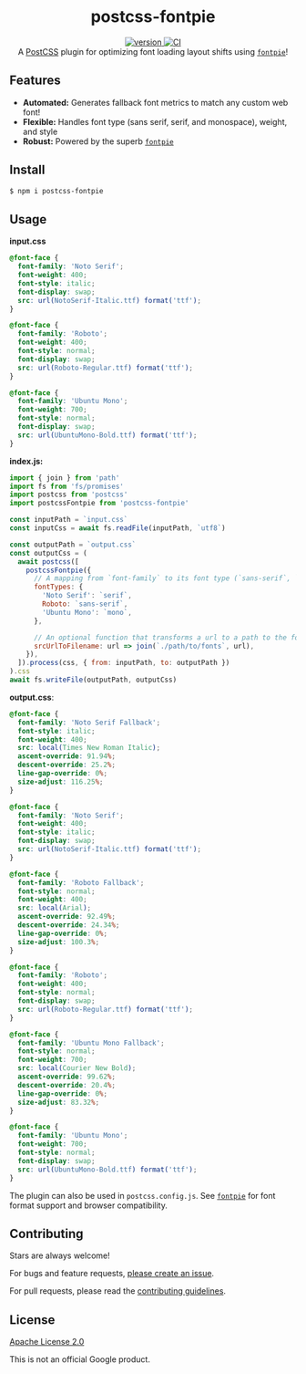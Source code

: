 <h1 align="center">
  postcss-fontpie
</h1>

<div align="center">
  <a href="https://npmjs.org/package/postcss-fontpie">
    <img src="https://badgen.now.sh/npm/v/postcss-fontpie" alt="version" />
  </a>
  <a href="https://github.com/TomerAberbach/postcss-fontpie/actions">
    <img src="https://github.com/TomerAberbach/postcss-fontpie/workflows/CI/badge.svg" alt="CI" />
  </a>
</div>

<div align="center">
  A <a href="https://github.com/postcss/postcss">PostCSS</a> plugin for optimizing font loading layout shifts using <a href="https://github.com/pixel-point/fontpie"><code>fontpie</code></a>!
</div>

## Features

- **Automated:** Generates fallback font metrics to match any custom web font!
- **Flexible:** Handles font type (sans serif, serif, and monospace), weight,
  and style
- **Robust:** Powered by the superb
  [`fontpie`](https://github.com/pixel-point/fontpie)

## Install

```sh
$ npm i postcss-fontpie
```

## Usage

**input.css**

```css
@font-face {
  font-family: 'Noto Serif';
  font-weight: 400;
  font-style: italic;
  font-display: swap;
  src: url(NotoSerif-Italic.ttf) format('ttf');
}

@font-face {
  font-family: 'Roboto';
  font-weight: 400;
  font-style: normal;
  font-display: swap;
  src: url(Roboto-Regular.ttf) format('ttf');
}

@font-face {
  font-family: 'Ubuntu Mono';
  font-weight: 700;
  font-style: normal;
  font-display: swap;
  src: url(UbuntuMono-Bold.ttf) format('ttf');
}
```

**index.js:**

```js
import { join } from 'path'
import fs from 'fs/promises'
import postcss from 'postcss'
import postcssFontpie from 'postcss-fontpie'

const inputPath = `input.css`
const inputCss = await fs.readFile(inputPath, `utf8`)

const outputPath = `output.css`
const outputCss = (
  await postcss([
    postcssFontpie({
      // A mapping from `font-family` to its font type (`sans-serif`, `serif`, or `mono`).
      fontTypes: {
        'Noto Serif': `serif`,
        Roboto: `sans-serif`,
        'Ubuntu Mono': `mono`,
      },

      // An optional function that transforms a url to a path to the font file.
      srcUrlToFilename: url => join(`./path/to/fonts`, url),
    }),
  ]).process(css, { from: inputPath, to: outputPath })
).css
await fs.writeFile(outputPath, outputCss)
```

**output.css**:

```css
@font-face {
  font-family: 'Noto Serif Fallback';
  font-style: italic;
  font-weight: 400;
  src: local(Times New Roman Italic);
  ascent-override: 91.94%;
  descent-override: 25.2%;
  line-gap-override: 0%;
  size-adjust: 116.25%;
}

@font-face {
  font-family: 'Noto Serif';
  font-weight: 400;
  font-style: italic;
  font-display: swap;
  src: url(NotoSerif-Italic.ttf) format('ttf');
}

@font-face {
  font-family: 'Roboto Fallback';
  font-style: normal;
  font-weight: 400;
  src: local(Arial);
  ascent-override: 92.49%;
  descent-override: 24.34%;
  line-gap-override: 0%;
  size-adjust: 100.3%;
}

@font-face {
  font-family: 'Roboto';
  font-weight: 400;
  font-style: normal;
  font-display: swap;
  src: url(Roboto-Regular.ttf) format('ttf');
}

@font-face {
  font-family: 'Ubuntu Mono Fallback';
  font-style: normal;
  font-weight: 700;
  src: local(Courier New Bold);
  ascent-override: 99.62%;
  descent-override: 20.4%;
  line-gap-override: 0%;
  size-adjust: 83.32%;
}

@font-face {
  font-family: 'Ubuntu Mono';
  font-weight: 700;
  font-style: normal;
  font-display: swap;
  src: url(UbuntuMono-Bold.ttf) format('ttf');
}
```

The plugin can also be used in `postcss.config.js`. See
[`fontpie`](https://github.com/pixel-point/fontpie) for font format support and
browser compatibility.

## Contributing

Stars are always welcome!

For bugs and feature requests,
[please create an issue](https://github.com/TomerAberbach/postcss-fontpie/issues/new).

For pull requests, please read the
[contributing guidelines](https://github.com/TomerAberbach/postcss-fontpie/blob/main/contributing.md).

## License

[Apache License 2.0](https://github.com/TomerAberbach/postcss-fontpie/blob/main/license)

This is not an official Google product.
